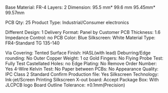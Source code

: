 Base Material: FR-4
Layers: 2
Dimension: 95.5 mm* 99.6 mm 95.45mm* 99.57mm

PCB Qty: 25
Product Type: Industrial/Consumer electronics

Different Design: 1
Delivery Format: Panel by Customer
PCB Thickness: 1.6
Impedance Control: no
PCB Color: Blue
Silkscreen: White
Material Type: FR4-Standard TG 135-140

Via Covering: Tented
Surface Finish: HASL(with lead)
Deburring/Edge rounding: No
Outer Copper Weight: 1 oz
Gold Fingers: No
Flying Probe Test: Fully Test
Castellated Holes: no
Edge Plating: No
Remove Order Number: Yes
4-Wire Kelvin Test: No
Paper between PCBs: No
Appearance Quality: IPC Class 2 Standard
Confirm Production file: Yes
Silkscreen Technology: Ink-jet/Screen Printing Silkscreen
X-out board: Accept
Package Box: With JLCPCB logo
Board Outline Tolerance: ±0.1mm(Precision)